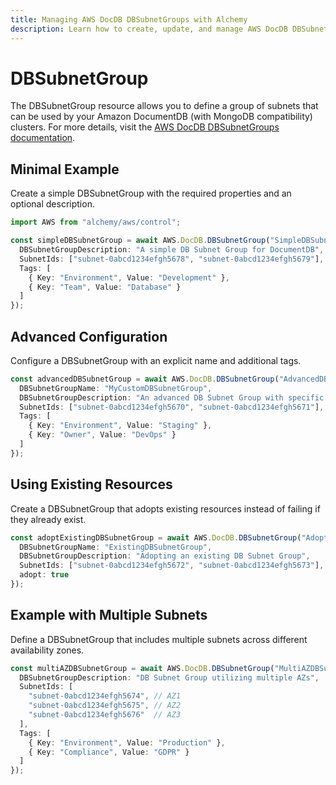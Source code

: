 ```yaml
---
title: Managing AWS DocDB DBSubnetGroups with Alchemy
description: Learn how to create, update, and manage AWS DocDB DBSubnetGroups using Alchemy Cloud Control.
---
```


# DBSubnetGroup

The DBSubnetGroup resource allows you to define a group of subnets that can be used by your Amazon DocumentDB (with MongoDB compatibility) clusters. For more details, visit the [AWS DocDB DBSubnetGroups documentation](https://docs.aws.amazon.com/docdb/latest/userguide/).

## Minimal Example

Create a simple DBSubnetGroup with the required properties and an optional description.

```ts
import AWS from "alchemy/aws/control";

const simpleDBSubnetGroup = await AWS.DocDB.DBSubnetGroup("SimpleDBSubnetGroup", {
  DBSubnetGroupDescription: "A simple DB Subnet Group for DocumentDB",
  SubnetIds: ["subnet-0abcd1234efgh5678", "subnet-0abcd1234efgh5679"],
  Tags: [
    { Key: "Environment", Value: "Development" },
    { Key: "Team", Value: "Database" }
  ]
});
```

## Advanced Configuration

Configure a DBSubnetGroup with an explicit name and additional tags.

```ts
const advancedDBSubnetGroup = await AWS.DocDB.DBSubnetGroup("AdvancedDBSubnetGroup", {
  DBSubnetGroupName: "MyCustomDBSubnetGroup",
  DBSubnetGroupDescription: "An advanced DB Subnet Group with specific settings",
  SubnetIds: ["subnet-0abcd1234efgh5670", "subnet-0abcd1234efgh5671"],
  Tags: [
    { Key: "Environment", Value: "Staging" },
    { Key: "Owner", Value: "DevOps" }
  ]
});
```

## Using Existing Resources

Create a DBSubnetGroup that adopts existing resources instead of failing if they already exist.

```ts
const adoptExistingDBSubnetGroup = await AWS.DocDB.DBSubnetGroup("AdoptExistingDBSubnetGroup", {
  DBSubnetGroupName: "ExistingDBSubnetGroup",
  DBSubnetGroupDescription: "Adopting an existing DB Subnet Group",
  SubnetIds: ["subnet-0abcd1234efgh5672", "subnet-0abcd1234efgh5673"],
  adopt: true
});
```

## Example with Multiple Subnets

Define a DBSubnetGroup that includes multiple subnets across different availability zones.

```ts
const multiAZDBSubnetGroup = await AWS.DocDB.DBSubnetGroup("MultiAZDBSubnetGroup", {
  DBSubnetGroupDescription: "DB Subnet Group utilizing multiple AZs",
  SubnetIds: [
    "subnet-0abcd1234efgh5674", // AZ1
    "subnet-0abcd1234efgh5675", // AZ2
    "subnet-0abcd1234efgh5676"  // AZ3
  ],
  Tags: [
    { Key: "Environment", Value: "Production" },
    { Key: "Compliance", Value: "GDPR" }
  ]
});
```